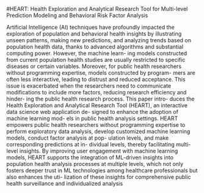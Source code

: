 #HEART: Health Exploration and Analytical Research Tool for Multi-level Prediction Modeling and Behavioral Risk Factor Analysis


 Artificial Intelligence (AI) techniques have
profoundly impacted the exploration of population and
behavioral health insights by illustrating unseen patterns,
making new predictions, and analyzing trends based on
population health data, thanks to advanced algorithms and
substantial computing power. However, the machine learn-
ing models constructed from current population health
studies are usually restricted to specific diseases or certain
variables. Moreover, for public health researchers without
programming expertise, models constructed by program-
mers are often less interactive, leading to distrust and
reduced acceptance. This issue is exacerbated when the
researchers need to communicate modifications to include
more factors, reducing research efficiency and hinder-
ing the public health research process. This paper intro-
duces the Health Exploration and Analytical Research Tool
(HEART), an interactive data science web application de-
signed to enhance the adoption of machine learning mod-
els in public health analysis settings. HEART empowers
public health researchers without programming expertise
to perform exploratory data analysis, develop customized
machine learning models, conduct factor analysis at pop-
ulation levels, and make corresponding predictions at in-
dividual levels, thereby facilitating multi-level insights. By
improving user engagement with machine learning models,
HEART supports the integration of ML-driven insights into
population health analysis processes at multiple levels,
which not only fosters deeper trust in ML technologies
among healthcare professionals but also enhances the uti-
lization of these insights for comprehensive public health
surveillance and individualized analysis
